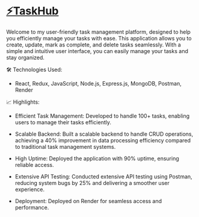 # [⚡TaskHub](https://taskhub-app-bf9565735ec7.herokuapp.com/)

Welcome to my user-friendly task management platform, designed to help you efficiently manage your tasks with ease. This application allows you to create, update, mark as complete, and delete tasks seamlessly. With a simple and intuitive user interface, you can easily manage your tasks and stay organized.

🛠 Technologies Used:
- React, Redux, JavaScript, Node.js, Express.js, MongoDB, Postman,  Render

📈 Highlights:
- Efficient Task Management: Developed to handle 100+ tasks, enabling users to manage their tasks efficiently.

- Scalable Backend: Built a scalable backend to handle CRUD operations, achieving a 40% improvement in data processing efficiency compared to traditional task management systems.

- High Uptime: Deployed the application with 90% uptime, ensuring reliable access.

- Extensive API Testing: Conducted extensive API testing using Postman, reducing system bugs by 25% and delivering a smoother user experience.

- Deployment: Deployed on Render for seamless access and performance.
